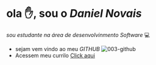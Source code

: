 # ola ✋, sou o *Daniel Novais*  
*sou estudante na área de desenvolvinmento Software* 💻
* sejam vem vindo ao meu *GITHUB* ![003-github](https://user-images.githubusercontent.com/81236390/152077683-9cab8062-f78a-4b0e-ad1f-9b961c46345d.png)
* Acessem meu currilo [Click aqui](https://ledger-d.github.io/Meu-Curriculo/)

